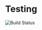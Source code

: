 # Testing

![Build Status](https://github.com/ShemyakinaVeronika/Testing/actions/workflows/testing.yml/badge.svg?branch=main)
